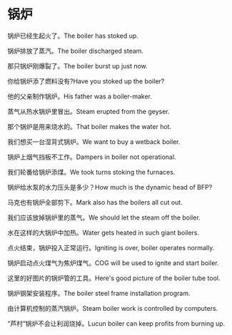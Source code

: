# 锅炉

<p><span class="chinese">锅炉已经生起火了。</span><span class="english">The boiler has stoked up.</span></p>

<p><span class="chinese">锅炉排放了蒸汽。</span><span class="english">The boiler discharged steam.</span></p>

<p><span class="chinese">那只锅炉刚爆裂了。</span><span class="english">The boiler burst up just now.</span></p>

<p><span class="chinese">你给锅炉添了燃料没有?</span><span class="english">Have you stoked up the boiler?</span></p>

<p><span class="chinese">他的父亲制作锅炉。</span><span class="english">His father was a boiler-maker.</span></p>

<p><span class="chinese">蒸气从热水锅炉里冒出。</span><span class="english">Steam erupted from the geyser.</span></p>

<p><span class="chinese">那个锅炉是用来烧水的。</span><span class="english">That boiler makes the water hot.</span></p>

<p><span class="chinese">我们想买一台湿背式锅炉。</span><span class="english">We want to buy a wetback boiler.</span></p>

<p><span class="chinese">锅炉上烟气挡板不工作。</span><span class="english">Dampers in boiler not operational.</span></p>

<p><span class="chinese">我们轮番给锅炉添煤。</span><span class="english">We took turns stoking the furnaces.</span></p>

<p><span class="chinese">锅炉给水泵的水力压头是多少？</span><span class="english">How much is the dynamic head of BFP?</span></p>

<p><span class="chinese">马克也有锅炉全部剪下。</span><span class="english">Mark also has the boilers all cut out.</span></p>

<p><span class="chinese">我们应该放掉锅炉里的蒸气。</span><span class="english">We should let the steam off the boiler.</span></p>

<p><span class="chinese">水在这样的大锅炉中加热。</span><span class="english">Water gets heated in such giant boilers.</span></p>

<p><span class="chinese">点火结束，锅炉投入正常运行。</span><span class="english">Igniting is over, boiler operates normally.</span></p>

<p><span class="chinese">锅炉启动点火煤气为焦炉煤气。</span><span class="english">COG will be used to ignite and start boiler.</span></p>

<p><span class="chinese">这里的好图片的锅炉管的工具。</span><span class="english">Here's good picture of the boiler tube tool.</span></p>

<p><span class="chinese">锅炉钢架安装程序。</span><span class="english">The boiler steel frame installation program.</span></p>

<p><span class="chinese">由计算机控制的蒸汽锅炉。</span><span class="english">Steam boiler work is controlled by computers.</span></p>

<p><span class="chinese">“芦村”锅炉不会让利润烧掉。</span><span class="english">Lucun boiler can keep profits from burning up.</span></p>

